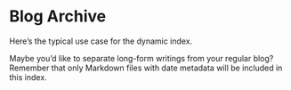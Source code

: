 # Blog Archive
Here’s the typical use case for the dynamic index.

Maybe you’d like to separate long-form writings from your regular blog?
Remember that only Markdown files with date metadata will be included in this index.
